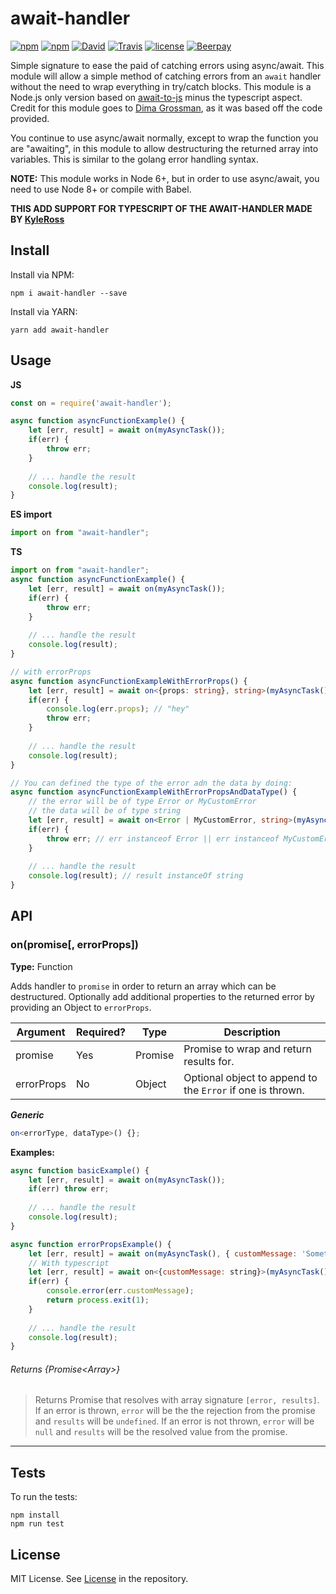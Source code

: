 # await-handler
[![npm](https://img.shields.io/npm/v/await-handler.svg?style=for-the-badge)](https://www.npmjs.com/package/await-handler) [![npm](https://img.shields.io/npm/dt/await-handler.svg?style=for-the-badge)](https://www.npmjs.com/package/await-handler) [![David](https://img.shields.io/david/KyleRoss/await-handler.svg?style=for-the-badge)](https://david-dm.org/KyleRoss/await-handler) [![Travis](https://img.shields.io/travis/KyleRoss/await-handler/master.svg?style=for-the-badge)](https://travis-ci.org/KyleRoss/await-handler) [![license](https://img.shields.io/github/license/KyleRoss/await-handler.svg?style=for-the-badge)](https://github.com/KyleRoss/await-handler/blob/master/LICENSE) [![Beerpay](https://img.shields.io/beerpay/KyleRoss/await-handler.svg?style=for-the-badge)](https://beerpay.io/KyleRoss/await-handler)

Simple signature to ease the paid of catching errors using async/await. This module will allow a simple method of catching errors from an `await` handler without the need to wrap everything in try/catch blocks. This module is a Node.js only version based on [await-to-js](https://github.com/scopsy/await-to-js) minus the typescript aspect. Credit for this module goes to [Dima Grossman](http://blog.grossman.io/how-to-write-async-await-without-try-catch-blocks-in-javascript/), as it was based off the code provided.

You continue to use async/await normally, except to wrap the function you are "awaiting", in this module to allow destructuring the returned array into variables. This is similar to the golang error handling syntax.

**NOTE:** This module works in Node 6+, but in order to use async/await, you need to use Node 8+ or compile with Babel.

**THIS ADD SUPPORT FOR TYPESCRIPT OF THE AWAIT-HANDLER MADE BY [KyleRoss](https://github.com/KyleRoss)**

## Install
Install via NPM:
```
npm i await-handler --save
```
Install via YARN:
```
yarn add await-handler
```

## Usage
**JS**
```js
const on = require('await-handler');

async function asyncFunctionExample() {
    let [err, result] = await on(myAsyncTask());
    if(err) {
        throw err;
    }
    
    // ... handle the result
    console.log(result);
}
```
**ES import**
```js
import on from "await-handler";
```
**TS**
```ts
import on from "await-handler";
async function asyncFunctionExample() {
    let [err, result] = await on(myAsyncTask());
    if(err) {
        throw err;
    }
    
    // ... handle the result
    console.log(result);
}

// with errorProps
async function asyncFunctionExampleWithErrorProps() {
    let [err, result] = await on<{props: string}, string>(myAsyncTask(), {props: "hey"});
    if(err) {
        console.log(err.props); // "hey"
        throw err;
    }
    
    // ... handle the result
    console.log(result);
}

// You can defined the type of the error adn the data by doing: 
async function asyncFunctionExampleWithErrorPropsAndDataType() {
    // the error will be of type Error or MyCustomError
    // the data will be of type string
    let [err, result] = await on<Error | MyCustomError, string>(myAsyncTask());
    if(err) {
        throw err; // err instanceof Error || err instanceof MyCustomError
    }
    
    // ... handle the result
    console.log(result); // result instanceOf string
}
```

## API

### on(promise[, errorProps])
**Type:** Function

Adds handler to `promise` in order to return an array which can be destructured. Optionally add additional properties to the returned error by providing an Object to `errorProps`.

| Argument   | Required? | Type    | Description                                                |
|------------|-----------|---------|------------------------------------------------------------|
| promise    | Yes       | Promise | Promise to wrap and return results for.                    |
| errorProps | No        | Object  | Optional object to append to the `Error` if one is thrown. |

***Generic***
```ts
on<errorType, dataType>() {};
```
**Examples:**
```js
async function basicExample() {
    let [err, result] = await on(myAsyncTask());
    if(err) throw err;
    
    // ... handle the result
    console.log(result);
}

async function errorPropsExample() {
    let [err, result] = await on(myAsyncTask(), { customMessage: 'Something failed!' });
    // With typescript
    let [err, result] = await on<{customMessage: string}>(myAsyncTask(), { customMessage: 'Something failed!' })
    if(err) {
        console.error(err.customMessage);
        return process.exit(1);
    }
    
    // ... handle the result
    console.log(result);
}
```

###### Returns _{Promise&lt;Array&gt;}_
> Returns Promise that resolves with array signature `[error, results]`. If an error is thrown, `error` will be the the rejection from the promise and `results` will be `undefined`. If an error is not thrown, `error` will be `null` and `results` will be the resolved value from the promise.

---

## Tests
To run the tests:

```
npm install
npm run test
```

## License
MIT License. See [License](https://github.com/KyleRoss/await-handler/blob/master/LICENSE) in the repository.
